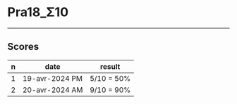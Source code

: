 # Pra18_Σ10

---

## Scores
|n|date|result|
|-|----|------|
|1|19-avr-2024 PM|5/10 = 50%|
|2|20-avr-2024 AM|9/10 = 90%|
